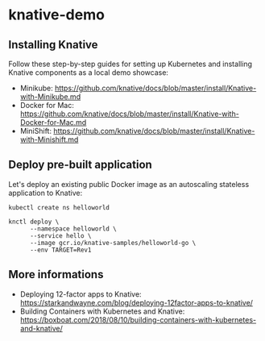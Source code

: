 # knative-demo

## Installing Knative

Follow these step-by-step guides for setting up Kubernetes and installing Knative components as a local demo showcase:
* Minikube: https://github.com/knative/docs/blob/master/install/Knative-with-Minikube.md
* Docker for Mac: https://github.com/knative/docs/blob/master/install/Knative-with-Docker-for-Mac.md
* MiniShift: https://github.com/knative/docs/blob/master/install/Knative-with-Minishift.md

## Deploy pre-built application

Let's deploy an existing public Docker image as an autoscaling stateless application to Knative:

```
kubectl create ns helloworld

knctl deploy \
      --namespace helloworld \
      --service hello \
      --image gcr.io/knative-samples/helloworld-go \
      --env TARGET=Rev1
```

## More informations

* Deploying 12-factor apps to Knative: https://starkandwayne.com/blog/deploying-12factor-apps-to-knative/
* Building Containers with Kubernetes and Knative: https://boxboat.com/2018/08/10/building-containers-with-kubernetes-and-knative/
